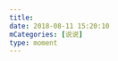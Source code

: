 ```yaml
---
title: 
date: 2018-08-11 15:20:10
mCategories: [说说]
type: moment
---
```


<div id="pics-20180811152010"></div>

<script>
var data = [
    {"link": "2018-08-11_000000.jpeg", "type": "shuoshuo"}
];
picsRender(data, "pics-20180811152010");
</script>
